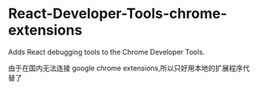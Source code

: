 # React-Developer-Tools-chrome-extensions

Adds React debugging tools to the Chrome Developer Tools.

由于在国内无法连接 google chrome extensions,所以只好用本地的扩展程序代替了
